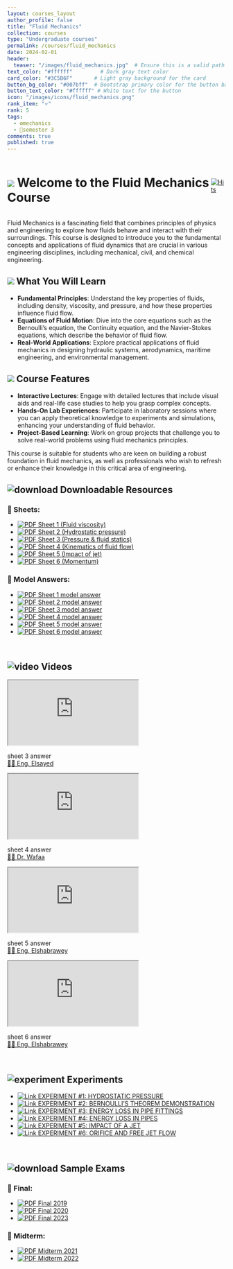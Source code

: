 ```yaml
---
layout: courses_layout
author_profile: false
title: "Fluid Mechanics"
collection: courses
type: "Undergraduate courses"
permalink: /courses/fluid_mechanics
date: 2024-02-01
header:
  teaser: "/images/fluid_mechanics.jpg"  # Ensure this is a valid path to an image file
text_color: "#ffffff"         # Dark gray text color
card_color: "#3C5B6F"       # Light gray background for the card
button_bg_color: "#007bff"  # Bootstrap primary color for the button background
button_text_color: "#ffffff" # White text for the button
icon: "/images/icons/fluid_mechanics.png"
rank_item: "⭐"
rank: 5
tags:
  - ⚙️mechanics
  - 📅semester 3
comments: true
published: true
---
```


<div style="display: flex; justify-content: space-between; align-items: center;">
    <h1 class="exercises-header" style="background: #ffffff00; --header-text-color: #474646; padding: 0px;"><img src="../images/icons/pin.png"> Welcome to the Fluid Mechanics Course</h1>
    <a href="https://hits.sh/elsayedaner.github.io/courses/fluid_mechanics/"><img alt="Hits" src="https://hits.sh/elsayedaner.github.io/courses/fluid_mechanics.svg?style=for-the-badge"/></a>
</div>

Fluid Mechanics is a fascinating field that combines principles of physics and engineering to explore how fluids behave and interact with their surroundings. This course is designed to introduce you to the fundamental concepts and applications of fluid dynamics that are crucial in various engineering disciplines, including mechanical, civil, and chemical engineering.

<h2 class="exercises-header" style="background: #ffffff00; --header-text-color: #474646; padding: 0px; text-decoration: none;"><img src="../images/icons/pin.png"> What You Will Learn</h2>

- **Fundamental Principles**: Understand the key properties of fluids, including density, viscosity, and pressure, and how these properties influence fluid flow.
- **Equations of Fluid Motion**: Dive into the core equations such as the Bernoulli’s equation, the Continuity equation, and the Navier-Stokes equations, which describe the behavior of fluid flow.
- **Real-World Applications**: Explore practical applications of fluid mechanics in designing hydraulic systems, aerodynamics, maritime engineering, and environmental management.

<h2 class="exercises-header" style="background: #ffffff00; --header-text-color: #474646; padding: 0px; text-decoration: none;"><img src="../images/icons/pin.png"> Course Features</h2>

- **Interactive Lectures**: Engage with detailed lectures that include visual aids and real-life case studies to help you grasp complex concepts.
- **Hands-On Lab Experiences**: Participate in laboratory sessions where you can apply theoretical knowledge to experiments and simulations, enhancing your understanding of fluid behavior.
- **Project-Based Learning**: Work on group projects that challenge you to solve real-world problems using fluid mechanics principles.

This course is suitable for students who are keen on building a robust foundation in fluid mechanics, as well as professionals who wish to refresh or enhance their knowledge in this critical area of engineering.
<br>

<h2 class="exercises-header" style="--header-start-color: {{ page.card_color }}; --header-text-color: {{ page.text_color }};"><img src="../images/icons/download.png" alt="download"> Downloadable Resources</h2>
<div class="container_column">
  <div class="column_x">
    <h3>🔹 Sheets:</h3>
    <ul class="pdf-list">
      <li><a class="pdf-link" href="../files/fluid_mechanics/sheet_1.pdf" target="_blank"><img src="../images/icons/pdf.png" alt="PDF"> Sheet 1 (Fluid viscosity)</a></li>
      <li><a class="pdf-link" href="../files/fluid_mechanics/sheet_2.pdf" target="_blank"><img src="../images/icons/pdf.png" alt="PDF"> Sheet 2 (Hydrostatic pressure)</a></li>
      <li><a class="pdf-link" href="../files/fluid_mechanics/sheet_3.pdf" target="_blank"><img src="../images/icons/pdf.png" alt="PDF"> Sheet 3 (Pressure & fluid statics)</a></li>
      <li><a class="pdf-link" href="../files/fluid_mechanics/sheet_4.pdf" target="_blank"><img src="../images/icons/pdf.png" alt="PDF"> Sheet 4 (Kinematics of fluid flow)</a></li>
      <li><a class="pdf-link" href="../files/fluid_mechanics/sheet_5.pdf" target="_blank"><img src="../images/icons/pdf.png" alt="PDF"> Sheet 5 (Impact of jet)</a></li>
      <li><a class="pdf-link" href="../files/fluid_mechanics/sheet_6.pdf" target="_blank"><img src="../images/icons/pdf.png" alt="PDF"> Sheet 6 (Momentum)</a></li>
    </ul>
  </div>
  <div class="column_x">
    <h3>🔹 Model Answers:</h3>
    <ul class="pdf-list">
      <li><a class="pdf-link" href="../files/fluid_mechanics/sheet_1_MA.pdf" target="_blank"><img src="../images/icons/pdf.png" alt="PDF"> Sheet 1 model answer</a></li>
      <li><a class="pdf-link" href="../files/fluid_mechanics/sheet_2_MA.pdf" target="_blank"><img src="../images/icons/pdf.png" alt="PDF"> Sheet 2 model answer</a></li>
      <li><a class="pdf-link" href="../files/fluid_mechanics/sheet_3_MA.pdf" target="_blank"><img src="../images/icons/pdf.png" alt="PDF"> Sheet 3 model answer</a></li>
      <li><a class="pdf-link" href="../files/fluid_mechanics/sheet_4_MA.pdf" target="_blank"><img src="../images/icons/pdf.png" alt="PDF"> Sheet 4 model answer</a></li>
      <li><a class="pdf-link" href="../files/fluid_mechanics/sheet_5_MA.pdf" target="_blank"><img src="../images/icons/pdf.png" alt="PDF"> Sheet 5 model answer</a></li>
      <li><a class="pdf-link" href="../files/fluid_mechanics/sheet_6_MA.pdf" target="_blank"><img src="../images/icons/pdf.png" alt="PDF"> Sheet 6 model answer</a></li>
    </ul>
  </div>
</div>
<br>

<h2 class="exercises-header" style="--header-start-color: {{ page.card_color }}; --header-text-color: {{ page.text_color }};"><img src="../images/icons/video.png" alt="video"> Videos</h2>
<div id="banner-card">
  <div class="video-container">
      <div class="video-group">
          <div class="video-wrapper">
              <iframe src="https://www.youtube.com/embed/PZF8ecpsZqc" title="Fluid mechanics sheet 3 answer"
                  allow="accelerometer; autoplay; clipboard-write; encrypted-media; gyroscope; picture-in-picture"
                  allowfullscreen></iframe>
          </div>
          <p class="video-description">sheet 3 answer<br>
          <a href="https://www.linkedin.com/in/elsayed-atif/" target="_blank">👨‍🏫 Eng. Elsayed</a></p>
      </div>
      <div class="video-group">
          <div class="video-wrapper">
              <iframe src="https://www.youtube.com/embed/6a4_WzMDv8w" title="sheet 4"
                  allow="accelerometer; autoplay; clipboard-write; encrypted-media; gyroscope; picture-in-picture"
                  allowfullscreen></iframe>
          </div>
          <p class="video-description">sheet 4 answer<br>
          <a href="https://www.researchgate.net/profile/Wafaa-Mostafa" target="_blank">👨‍🏫 Dr. Wafaa</a></p>
      </div>
      <div class="video-group">
          <div class="video-wrapper">
              <iframe src="https://www.youtube.com/embed/TAewmTe-cWU" title="sheet 5"
                  allow="accelerometer; autoplay; clipboard-write; encrypted-media; gyroscope; picture-in-picture"
                  allowfullscreen></iframe>
          </div>
          <p class="video-description">sheet 5 answer<br>
          <a href="https://www.researchgate.net/profile/Ahmed-Elshabrawy-7" target="_blank">👨‍🏫 Eng. Elshabrawey</a></p>
      </div>
      <div class="video-group">
          <div class="video-wrapper">
              <iframe src="https://www.youtube.com/embed/XytAj-pI9rY" title="Fluid mechanics sheet 6 answer"
                  allow="accelerometer; autoplay; clipboard-write; encrypted-media; gyroscope; picture-in-picture"
                  allowfullscreen></iframe>
          </div>
          <p class="video-description">sheet 6 answer<br>
          <a href="https://www.researchgate.net/profile/Ahmed-Elshabrawy-7" target="_blank">👨‍🏫 Eng. Elshabrawey</a></p>
      </div>
  </div>
</div>

<br>
<h2 class="exercises-header" style="--header-start-color: {{ page.card_color }}; --header-text-color: {{ page.text_color }};"><img src="../images/icons/experiment.png" alt="experiment"> Experiments</h2>

<!-- HTML structure for lab experiments using custom icons and class-based styling -->
<ul class="pdf-list">
  <li><a class="pdf-link" href="https://uta.pressbooks.pub/appliedfluidmechanics/chapter/experiment-1/" target="_blank"><img src="../images/icons/link.png" alt="Link"> EXPERIMENT #1: HYDROSTATIC PRESSURE</a></li>
  <li><a class="pdf-link" href="https://uta.pressbooks.pub/appliedfluidmechanics/chapter/experiment-2/" target="_blank"><img src="../images/icons/link.png" alt="Link"> EXPERIMENT #2: BERNOULLI’S THEOREM DEMONSTRATION</a></li>
  <li><a class="pdf-link" href="https://uta.pressbooks.pub/appliedfluidmechanics/chapter/experiment-3/" target="_blank"><img src="../images/icons/link.png" alt="Link"> EXPERIMENT #3: ENERGY LOSS IN PIPE FITTINGS</a></li>
  <li><a class="pdf-link" href="https://uta.pressbooks.pub/appliedfluidmechanics/chapter/experiment-4/" target="_blank"><img src="../images/icons/link.png" alt="Link"> EXPERIMENT #4: ENERGY LOSS IN PIPES</a></li>
  <li><a class="pdf-link" href="https://uta.pressbooks.pub/appliedfluidmechanics/chapter/experiment-5/" target="_blank"><img src="../images/icons/link.png" alt="Link"> EXPERIMENT #5: IMPACT OF A JET</a></li>
  <li><a class="pdf-link" href="https://uta.pressbooks.pub/appliedfluidmechanics/chapter/experiment-6/" target="_blank"><img src="../images/icons/link.png" alt="Link"> EXPERIMENT #6: ORIFICE AND FREE JET FLOW</a></li>
</ul>
<br>

<h2 class="exercises-header" style="--header-start-color: {{ page.card_color }}; --header-text-color: {{ page.text_color }};"><img src="../images/icons/exams.png" alt="download"> Sample Exams</h2>
<div class="container_column">
  <div class="column_x">
    <h3>🔹 Final:</h3>
    <ul class="pdf-list">
      <li><a class="pdf-link" href="../files/fluid_mechanics/final-exam-2019.pdf" target="_blank"><img src="../images/icons/pdf.png" alt="PDF"> Final 2019</a></li>
      <li><a class="pdf-link" href="../files/fluid_mechanics/final-exam-2020.pdf" target="_blank"><img src="../images/icons/pdf.png" alt="PDF"> Final 2020</a></li>
      <li><a class="pdf-link" href="../files/fluid_mechanics/final-exam-2023.pdf" target="_blank"><img src="../images/icons/pdf.png" alt="PDF"> Final 2023</a></li>
    </ul>
  </div>
  <div class="column_x">
    <h3>🔹 Midterm:</h3>
    <ul class="pdf-list">
      <li><a class="pdf-link" href="../files/fluid_mechanics/midterm-exam-.pdf" target="_blank"><img src="../images/icons/pdf.png" alt="PDF"> Midterm 2021</a></li>
      <li><a class="pdf-link" href="../files/fluid_mechanics/midterm-exam-.pdf" target="_blank"><img src="../images/icons/pdf.png" alt="PDF"> Midterm 2022</a></li>
    </ul>
  </div>
</div>
